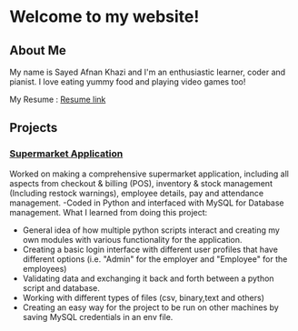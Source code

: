 # Welcome to my website!
## About Me
My name is Sayed Afnan Khazi and I'm an enthusiastic learner, coder and pianist. I love eating yummy food and playing video games too!

My Resume : [Resume link](/Sayed-Afnan-Khazi-CV-HP.pdf)

## Projects
### [Supermarket Application](https://github.com/Sayed-Afnan-Khazi/Supermarket-App)
  Worked on making a comprehensive supermarket application, including all aspects from checkout & billing (POS), inventory & stock management (Including restock warnings), employee details, pay and attendance management.
  -Coded in Python and interfaced with MySQL for Database management.
What I learned from doing this project:
  - General idea of how multiple python scripts interact and creating my own modules with various functionality for the application.
  - Creating a basic login interface with different user profiles that have different options (i.e. "Admin" for the employer and "Employee" for the employees)
  - Validating data and exchanging it back and forth between a python script and database.
  - Working with different types of files (csv, binary,text and others)
  - Creating an easy way for the project to be run on other machines by saving MySQL credentials in an env file.

